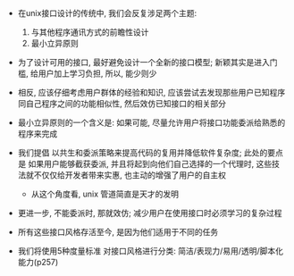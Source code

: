 + 在unix接口设计的传统中, 我们会反复涉足两个主题:
    1. 与其他程序通讯方式的前瞻性设计
    2. 最小立异原则

+ 为了设计可用的接口, 最好避免设计一个全新的接口模型; 新颖其实是进入门槛, 给用户加上学习负担, 所以, 能少则少

+ 相反, 应该仔细考虑用户群体的经验和知识, 应该尝试去发现那些用户已知程序同自己程序之间的功能相似性, 然后效仿已知接口的相关部分

+ 最小立异原则的一个含义是: 如果可能, 尽量允许用户将接口功能委派给熟悉的程序来完成

+ 我们提倡 以共生和委派策略来提高代码的复用并降低软件复杂度; 此处的要点是 如果用户能够截获委派, 并且将起到向他们自己选择的一个代理时, 这些技法就不仅仅给开发者带来实惠, 也主动的增强了用户的自主权
    + 从这个角度看, unix 管道简直是天才的发明

+ 更进一步, 不能委派时, 那就效仿; 减少用户在使用接口时必须学习的复杂过程

+ 所有这些接口风格存活至今, 是因为他们适用于不同的任务

+ 我们将使用5种度量标准 对接口风格进行分类: 简洁/表现力/易用/透明/脚本化能力(p257)

